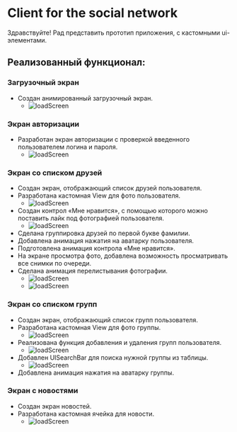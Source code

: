 # Client for the social network

Здравствуйте! Рад представить прототип приложения, с кастомными ui-элементами.

## Реализованный функционал:

### Загрузочный экран
+ Создан анимированный загрузочный экран.
    + ![loadScreen](https://github.com/KovalMark/ScreenshotApp/blob/master/SCN/loadScreen.png)

### Экран авторизации
+ Разработан экран авторизации с проверкой введенного пользователем логина и пароля.
    + ![loadScreen](https://github.com/KovalMark/ScreenshotApp/blob/master/SCN/ErrorLoginPassword.png)

### Экран со списком друзей
+ Создан экран, отображающий список друзей пользователя.
+ Разработана кастомная View для фото пользователя.
    + ![loadScreen](https://github.com/KovalMark/ScreenshotApp/blob/master/SCN/FriendsList.png)
+ Создан контрол «Мне нравится», с помощью которого можно поставить лайк под фотографией пользователя.
    + ![loadScreen](https://github.com/KovalMark/ScreenshotApp/blob/master/SCN/CustomLike.png)
+ Сделана группировка друзей по первой букве фамилии.
+ Добавлена анимация нажатия на аватарку пользователя.
+ Подготовлена анимация контрола «Мне нравится».
+ На экране просмотра фото, добавлена возможность просматривать все снимки по очереди.
+ Сделана анимация перелистывания фотографии.
    + ![loadScreen](https://github.com/KovalMark/ScreenshotApp/blob/master/SCN/Photos.png)
    + ![loadScreen](https://github.com/KovalMark/ScreenshotApp/blob/master/SCN/AnimatePhotos.png)

### Экран со списком групп
+ Создан экран, отображающий список групп пользователя.
+ Разработана кастомная View для фото группы.
    + ![loadScreen](https://github.com/KovalMark/ScreenshotApp/blob/master/SCN/Groups.png)
+ Реализована функция добавления и удаления групп пользователя.
    + ![loadScreen](https://github.com/KovalMark/ScreenshotApp/blob/master/SCN/DeleteGroups.png)
+ Добавлен UISearchBar для поиска нужной группы из таблицы.
    + ![loadScreen](https://github.com/KovalMark/ScreenshotApp/blob/master/SCN/SearchGroups.png)
+ Добавлена анимация нажатия на аватарку группы.

### Экран с новостями
+ Создан экран новостей.
+ Разработана кастомная ячейка для новости.
    + ![loadScreen](https://github.com/KovalMark/ScreenshotApp/blob/master/SCN/XibCell.png)
